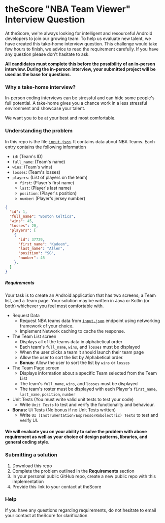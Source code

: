 # theScore "NBA Team Viewer" Interview Question
At theScore, we're always looking for intelligent and resourceful Android developers to join our growing team. To help us evaluate new talent, we have created this take-home interview question. This challenge would take few hours to finish, we advice to read the requirement carefully. If you have any question please don't hasitate to ask. 

**All candidates must complete this before the possibility of an in-person interview. During the in-person interview, your submitted project will be used as the base for questions.**

### Why a take-home interview?
In-person coding interviews can be stressful and can hide some people's full potential. A take-home gives you a chance work in a less stressful environment and showcase your talent.

We want you to be at your best and most comfortable.

### Understanding the problem
In this repo is the file [`input.json`](https://raw.githubusercontent.com/scoremedia/nba-team-viewer/master/input.json). It contains data about NBA Teams. Each entry contains the following information
* `id`: (Team's ID)
* `full_name`: (Team's name)
* `wins`: (Team's wins)
* `losses`: (Team's losses)
* `players`: (List of players on the team)
  * `first`: (Player's first name)
  * `last`: (Player's last name)
  * `position`: (Player's position)
  * `number`: (Player's jersey number)


```json
{
  "id": 1,
  "full_name": "Boston Celtics",
  "wins": 45,
  "losses": 20,
  "players": [
    {
      "id": 37729,
      "first_name": "Kadeem",
      "last_name": "Allen",
      "position": "SG",
      "number": 45
    },
  ]
}
``` 

##### Requirements
Your task is to create an Android application that has two screens; a Team list, and a Team page. Your solution may be written in Java or Kotlin (or both) whichever you feel most comfortable with. 
 
* Request Data
  * Request NBA teams data from [`input.json`](https://raw.githubusercontent.com/scoremedia/nba-team-viewer/master/input.json) endpoint using networking framework of your choice. 
  * Implement Network caching to cache the response. 
* The Team List screen
  * Displays all of the teams data in alphabetical order
  * Each team's `full_name`, `wins`, and `losses` must be displayed
  * When the user clicks a team it should launch their team page
  * Allow the user to sort the list by Alphabetical order.
  * **Bonus:** Allow the user to sort the list by `wins` or `losses` 
* The Team Page screen
  * Displays information about a specific Team selected from the Team List
  * The team's `full_name`, `wins`, and `losses` must be displayed
  * The team's roster must be displayed with each Player's `first_name`, `last_name`, `position`, `number`
* Unit Tests (You must write valid unit tests to test your code)
  * Write `Unit Tests` to test and verify the functionality and behaviour.  
* **Bonus:** Ui Tests (No bonus if no Unit Tests written) 
  * Write `UI (Instrumentation/Espresso/Robolectric) Tests` to test and verify UI. 

#### We will evaluate you on your ability to solve the problem with above requirement as well as your choice of **design patterns**, **libraries**, and **general coding style**.

### Submitting a solution
1. Download this repo
2. Complete the problem outlined in the **Requirements** section
3. In your personal public GitHub repo, create a new public repo with this implementation
4. Provide this link to your contact at theScore


### Help
If you have any questions regarding requirements, do not hesitate to email your contact at theScore for clarification.
